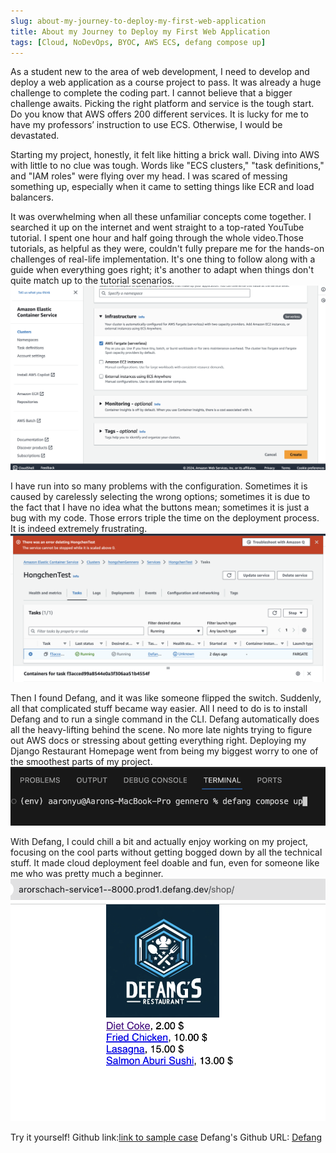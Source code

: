 ```yaml
---
slug: about-my-journey-to-deploy-my-first-web-application
title: About my Journey to Deploy my First Web Application
tags: [Cloud, NoDevOps, BYOC, AWS ECS, defang compose up]
---
```

As a student new to the area of web development, I need to develop and deploy a web application as a course project to pass. It was already a huge challenge to complete the coding part. I cannot believe that a bigger challenge awaits. Picking the right platform and service is the tough start. Do you know that AWS offers 200 different services. It is lucky for me to have my professors’ instruction to use ECS. Otherwise, I would be devastated.

Starting my project, honestly, it felt like hitting a brick wall. Diving into AWS with little to no clue was tough. Words like "ECS clusters," "task definitions," and "IAM roles" were flying over my head. I was scared of messing something up, especially when it came to setting things like ECR and load balancers.

It was overwhelming when all these unfamiliar concepts come together. I searched it up on the internet and went straight to a top-rated YouTube tutorial. I spent one hour and half going through the whole video.Those tutorials, as helpful as they were, couldn't fully prepare me for the hands-on challenges of real-life implementation. It's one thing to follow along with a guide when everything goes right; it's another to adapt when things don't quite match up to the tutorial scenarios.
![How AWS looks](./images/how-AWS-looks.png "How AWS Looks")

I have run into so many problems with the configuration. Sometimes it is caused by carelessly selecting the wrong options; sometimes it is due to the fact that I have no idea what the buttons mean; sometimes it is just a bug with my code. Those errors triple the time on the deployment process. It is indeed extremely frustrating.
![Error when using AWS](./images/error-AWS.png "Error Case")

Then I found Defang, and it was like someone flipped the switch. Suddenly, all that complicated stuff became way easier. All I need to do is to install Defang and to run a single command in the CLI. Defang automatically does all the heavy-lifting behind the scene. No more late nights trying to figure out AWS docs or stressing about getting everything right. Deploying my Django Restaurant Homepage went from being my biggest worry to one of the smoothest parts of my project.
![Defang Compose up](./images/defang-compose-up.png "Defang Compose up")

With Defang, I could chill a bit and actually enjoy working on my project, focusing on the cool parts without getting bogged down by all the technical stuff. It made cloud deployment feel doable and fun, even for someone like me who was pretty much a beginner. 
![Sample Result](./images/sample-result.png "Sample Result")

Try it yourself!
Github link:[link to sample case](https://github.com/HongchenY/Sample-Restaurant-Homepage)
Defang's Github URL: [Defang](http://github.com.defang-io/defang)
